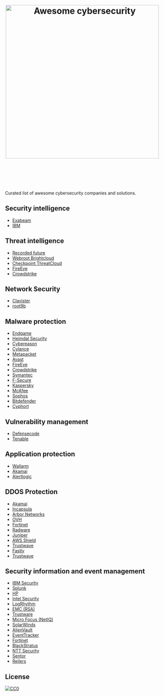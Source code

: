 <h1 align="center">
  <br>
  <br>
  <br>
	<img width="500" src="https://cdn.rawgit.com/Annsec/awesome-cybersecurity/master/media/logo.svg" alt="Awesome cybersecurity">
	<br>
  <br>
	<br>
</h1>
<br>
Curated list of awesome cybersecurity companies and solutions.
<br>

## Security intelligence
- [Exabeam](https://www.exabeam.com/)
- [IBM](http://www-03.ibm.com/software/products/en/category/security-intelligence)

## Threat intelligence
- [Recorded future](https://www.recordedfuture.com/)
- [Webroot Brightcloud](http://www.brightcloud.com/)
- [Checkpoint ThreatCloud](https://www.checkpoint.com/products/threatcloud-intellistore/)
- [FireEye](https://www.fireeye.com/products/cyber-threat-intelligence.html)
- [Crowdstrike](https://www.crowdstrike.com/products/falcon-intelligence/)

## Network Security
- [Clavister](https://www.clavister.com/)
- [root9b](https://www.root9b.com/)

## Malware protection
- [Endgame](https://www.endgame.com/)
- [Heimdal Security](https://heimdalsecurity.com)
- [Cybereason](https://www.cybereason.com/)
- [Cylance](https://www.cylance.com/)
- [Metapacket](http://metapacket.com/)
- [Avast](https://www.avast.com/)
- [FireEye](https://www.fireeye.com/)
- [Crowdstrike](https://www.crowdstrike.com/)
- [Symantec](https://www.symantec.com/)
- [F-Secure](https://www.f-secure.com/)
- [Kaspersky](https://www.kaspersky.com/)
- [McAfee](https://www.mcafee.com/)
- [Sophos](https://www.sophos.com/)
- [Bitdefender](https://www.bitdefender.com/)
- [Cyphort](https://www.cyphort.com/)

## Vulnerability management
- [Defensecode](https://defensecode.com)
- [Tenable](http://www.tenable.com/)

## Application protection
- [Wallarm](https://wallarm.com)
- [Akamai](https://www.akamai.com/)
- [Alertlogic](https://www.alertlogic.com/)

## DDOS Protection
- [Akamai](https://www.akamai.com/)
- [Incapsula](https://www.incapsula.com/)
- [Arbor Networks](https://www.arbornetworks.com/)
- [OVH](https://www.ovh.com/)
- [Fortinet](https://www.fortinet.com/)
- [Radware](https://www.radware.com/)
- [Juniper](https://www.juniper.net/)
- [AWS Shield](https://aws.amazon.com/shield/)
- [Trustwave](https://www.trustwave.com/)
- [Fastly](https://www.fastly.com/)
- [Trustwave](https://www.trustwave.com/)

## Security information and event management

- [IBM Security](https://www.ibm.com/security/)
- [Splunk](https://www.splunk.com/)
- [HP](https://saas.hpe.com/en-us/software/enterprise-security)
- [Intel Security](http://www.intelsecurity.com/)
- [LogRhythm](https://logrhythm.com/)
- [EMC (RSA)](https://www.emc.com)
- [Trustware](https://www.trustwave.com/)
- [Micro Focus (NetIQ)](https://www.netiq.com/solutions/security-management/)
- [SolarWinds](http://www.solarwinds.com/)
- [AlienVault](https://www.alienvault.com/)
- [EventTracker](https://www.eventtracker.com/)
- [Fortinet](https://www.fortinet.com/products/management/fortisiem.html)
- [BlackStratus](http://www.blackstratus.com/)
- [NTT Security](https://www.nttsecurity.com/)
- [Sentor](https://www.sentor.se/)
- [Rejlers](http://www.rejlers.se/Vart-erbjudande/ICTTelekom/Informations--och-IT-sakerhet/)

## License

[![CC0](http://mirrors.creativecommons.org/presskit/buttons/88x31/svg/cc-zero.svg)](https://creativecommons.org/publicdomain/zero/1.0/)
